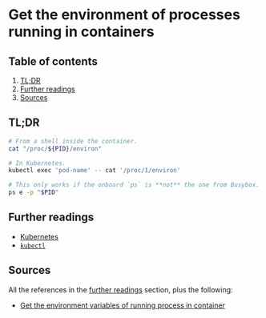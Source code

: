 # Get the environment of processes running in containers

## Table of contents <!-- omit in toc -->

1. [TL;DR](#tldr)
1. [Further readings](#further-readings)
1. [Sources](#sources)

## TL;DR

```sh
# From a shell inside the container.
cat "/proc/${PID}/environ"

# In Kubernetes.
kubectl exec 'pod-name' -- cat '/proc/1/environ'

# This only works if the onboard `ps` is **not** the one from Busybox.
ps e -p "$PID"
```
## Further readings

- [Kubernetes]
- [`kubectl`][kubectl]

## Sources

All the references in the [further readings] section, plus the following:

- [Get the environment variables of running process in container]

<!--
  References
  -->

<!-- In-article sections -->
[further readings]: #further-readings

<!-- Knowledge base -->
[kubectl]: kubectl.md
[kubernetes]: README.md

<!-- Others -->
[get the environment variables of running process in container]: https://unix.stackexchange.com/a/412730
